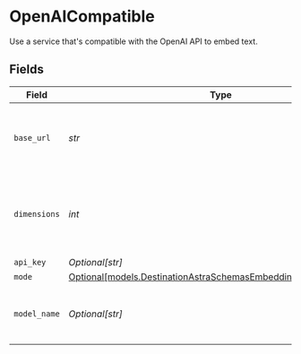 # OpenAICompatible

Use a service that's compatible with the OpenAI API to embed text.


## Fields

| Field                                                                                                                        | Type                                                                                                                         | Required                                                                                                                     | Description                                                                                                                  | Example                                                                                                                      |
| ---------------------------------------------------------------------------------------------------------------------------- | ---------------------------------------------------------------------------------------------------------------------------- | ---------------------------------------------------------------------------------------------------------------------------- | ---------------------------------------------------------------------------------------------------------------------------- | ---------------------------------------------------------------------------------------------------------------------------- |
| `base_url`                                                                                                                   | *str*                                                                                                                        | :heavy_check_mark:                                                                                                           | The base URL for your OpenAI-compatible service                                                                              | https://your-service-name.com                                                                                                |
| `dimensions`                                                                                                                 | *int*                                                                                                                        | :heavy_check_mark:                                                                                                           | The number of dimensions the embedding model is generating                                                                   | 1536                                                                                                                         |
| `api_key`                                                                                                                    | *Optional[str]*                                                                                                              | :heavy_minus_sign:                                                                                                           | N/A                                                                                                                          |                                                                                                                              |
| `mode`                                                                                                                       | [Optional[models.DestinationAstraSchemasEmbeddingEmbeddingMode]](../models/destinationastraschemasembeddingembeddingmode.md) | :heavy_minus_sign:                                                                                                           | N/A                                                                                                                          |                                                                                                                              |
| `model_name`                                                                                                                 | *Optional[str]*                                                                                                              | :heavy_minus_sign:                                                                                                           | The name of the model to use for embedding                                                                                   | text-embedding-ada-002                                                                                                       |